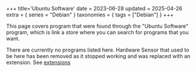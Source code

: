 +++
title='Ubuntu Software'
date = 2023-06-28
updated = 2025-04-26
extra = { series = "Debian" }
taxonomies = { tags = ["Debian"] }
+++

This page covers program that were found through the "Ubuntu Software" program, which is link a store where you can search for programs that you want.

There are currently no programs listed here. Hardware Sensor that used to be here has been removed as it stopped working and was replaced with an extension.
See [extensions](@/debian/extension.md)
